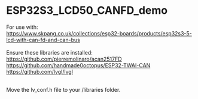 # ESP32S3_LCD50_CANFD_demo

For use with: <br>
https://www.skpang.co.uk/collections/esp32-boards/products/esp32s3-5-lcd-with-can-fd-and-can-bus
<br><br>
Ensure these libraries are installed:<br>
https://github.com/pierremolinaro/acan2517FD<br>
https://github.com/handmade0octopus/ESP32-TWAI-CAN<br>
https://github.com/lvgl/lvgl<br>

<br>
Move the lv_conf.h file to your /libraries folder.

